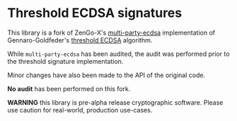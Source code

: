 # Threshold ECDSA signatures

This library is a fork of ZenGo-X's [multi-party-ecdsa](https://github.com/ZenGo-X/multi-party-ecdsa) implementation of Gennaro-Goldfeder's [threshold ECDSA](https://eprint.iacr.org/2020/540.pdf) algorithm.

While `multi-party-ecdsa` has been audited, the audit was performed prior to the threshold signature implementation.

Minor changes have also been made to the API of the original code.

**No audit** has been performed on this fork.

**WARNING** this library is pre-alpha release cryptographic software. Please use caution for real-world, production use-cases.
